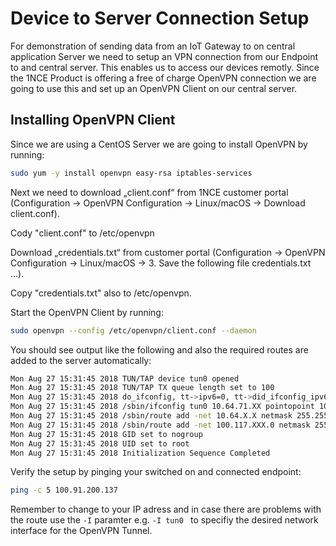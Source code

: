 # Device to Server Connection Setup

For demonstration of sending data from an IoT Gateway to on central application Server we need to setup an VPN connection from our Endpoint to and central server. 
This enables us to access our devices remotly. 
Since the 1NCE Product is offering a free of charge OpenVPN connection we are going to use this and set up an OpenVPN Client on our central server. 

## Installing OpenVPN Client

Since we are using a CentOS Server we are going to install OpenVPN by running: 

```bash
sudo yum -y install openvpn easy-rsa iptables-services
```

Next we need to download „client.conf“ from 1NCE customer portal (Configuration -> OpenVPN Configuration -> Linux/macOS -> Download client.conf).

Cody "client.conf" to /etc/openvpn

Download „credentials.txt“ from customer portal (Configuration -> OpenVPN Configuration -> Linux/macOS -> 3. Save the following file credentials.txt …).

Copy "credentials.txt" also to /etc/openvpn.

Start the OpenVPN Client by running: 
```bash
sudo openvpn --config /etc/openvpn/client.conf --daemon
```

You should see output like the following and also the required routes are added to the server automatically: 

```bash
Mon Aug 27 15:31:45 2018 TUN/TAP device tun0 opened
Mon Aug 27 15:31:45 2018 TUN/TAP TX queue length set to 100
Mon Aug 27 15:31:45 2018 do_ifconfig, tt->ipv6=0, tt->did_ifconfig_ipv6_setup=0
Mon Aug 27 15:31:45 2018 /sbin/ifconfig tun0 10.64.71.XX pointopoint 10.64.71.XX mtu 1500
Mon Aug 27 15:31:45 2018 /sbin/route add -net 10.64.X.X netmask 255.255.255.255 gw 10.64.71.XX
Mon Aug 27 15:31:45 2018 /sbin/route add -net 100.117.XXX.0 netmask 255.255.252.0 gw 10.64.71.XX
Mon Aug 27 15:31:45 2018 GID set to nogroup
Mon Aug 27 15:31:45 2018 UID set to root
Mon Aug 27 15:31:45 2018 Initialization Sequence Completed
```

Verify the setup by pinging your switched on and connected endpoint: 
```bash
ping -c 5 100.91.200.137
```
Remember to change to your IP adress and in case there are problems with the route use the `-I` paramter e.g. `-I tun0 ` to specifiy the desired network interface for the OpenVPN Tunnel. 

